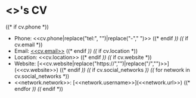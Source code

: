 <h1 class='cv-name'><<cv.name>>'s CV</h1>

<div markdown='1' class="cv-details" style='display: contents;'>

((* if cv.phone *))
- Phone: <<cv.phone|replace("tel:", "")|replace("-"," ")>>
((* endif *))
((* if cv.email *))
- Email: [<<cv.email>>](mailto:<<cv.email>>)
((* endif *))
((* if cv.location *))
- Location: <<cv.location>>
((* endif *))
((* if cv.website *))
- Website: [<<cv.website|replace("https://","")|replace("/","")>>](<<cv.website>>)
((* endif *))
((* if cv.social_networks *))
    ((* for network in cv.social_networks *))
- <<network.network>>: [<<network.username>>](<<network.url>>)
    ((* endfor *))
((* endif *))

</div>